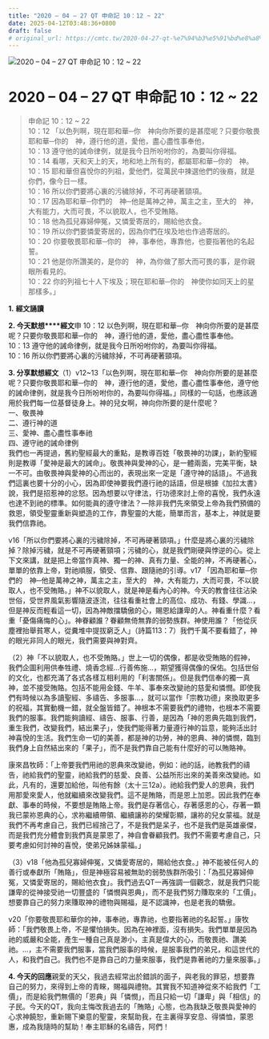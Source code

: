 ```yaml
---
title: "2020 – 04 – 27 QT 申命記 10：12 ~ 22"
date: 2025-04-12T03:48:36+0800
draft: false
# original_url: https://cmtc.tw/2020-04-27-qt-%e7%94%b3%e5%91%bd%e8%a8%98-10%ef%bc%9a12-22
---
```


![2020 – 04 – 27 QT 申命記 10：12 ~ 22](/images/qt.jpg   "2020 – 04 – 27 QT 申命記 10：12 ~ 22")

# 2020 – 04 – 27 QT 申命記 10：12 ~ 22

> 申命記 10：12 ~ 22  
> 10：12 「以色列啊，現在耶和華─你　神向你所要的是甚麼呢？只要你敬畏耶和華─你的　神，遵行他的道，愛他，盡心盡性事奉他，  
> 10：13 遵守他的誡命律例，就是我今日所吩咐你的，為要叫你得福。  
> 10：14 看哪，天和天上的天，地和地上所有的，都屬耶和華─你的　神。  
> 10：15 耶和華但喜悅你的列祖，愛他們，從萬民中揀選他們的後裔，就是你們，像今日一樣。  
> 10：16 所以你們要將心裏的污穢除掉，不可再硬著頸項。  
> 10：17 因為耶和華─你們的　神─他是萬神之神，萬主之主，至大的　神，大有能力，大而可畏，不以貌取人，也不受賄賂。  
> 10：18 他為孤兒寡婦伸冤，又憐愛寄居的，賜給他衣食。  
> 10：19 所以你們要憐愛寄居的，因為你們在埃及地也作過寄居的。  
> 10：20 你要敬畏耶和華─你的　神，事奉他，專靠他，也要指著他的名起誓。  
> 10：21 他是你所讚美的，是你的　神，為你做了那大而可畏的事，是你親眼所看見的。  
> 10：22 你的列祖七十人下埃及；現在耶和華─你的　神使你如同天上的星那樣多。」

**1.** **經文誦讀**

**2. 今天默想****經文**申 10：12 以色列啊，現在耶和華─你　神向你所要的是甚麼呢？只要你敬畏耶和華─你的　神，遵行他的道，愛他，盡心盡性事奉他。  
10：13 遵守他的誡命律例，就是我今日所吩咐你的，為要叫你得福。  
10：16 所以你們要將心裏的污穢除掉，不可再硬著頸項。

**3. 分享默想經文**（1）v12\~13「以色列啊，現在耶和華─你　神向你所要的是甚麼呢？只要你敬畏耶和華─你的　神，遵行他的道，愛他，盡心盡性事奉他，遵守他的誡命律例，就是我今日所吩咐你的，為要叫你得福。」同樣的一句話，也應該適用於我們每一位基督徒身上。神的兒女啊，神向你所要的是什麼呢？  
一、敬畏神  
二、遵行神的道  
三、愛神、盡心盡性事奉祂  
四、遵守祂的誡命律例  
我們也一再提過，舊約聖經最大的重點，是教導百姓「敬畏神的功課」，新約聖經則是教導「愛神是最大的誡命」。敬畏神與愛神的心，是一體兩面，完美平衡，缺一不可。由敬畏神與愛神的心而出的，表現出來一定是「遵守神的話語」。不過我們這裏也要十分的小心，因為即使神要我們遵行祂的話語，但是根據《加拉太書》說，我們是招惹神的忿怒。因為想要以守律法，行功德來討上帝的喜悅，我們永遠也達不到祂的標準。如何能眞的遵守律法？—除非我們先來領受上帝為我們預備的救恩，領受聖靈重新與塑造的工作，靠聖靈的大能，簡單而言，基本上，神就是要我們信靠祂。

v16「所以你們要將心裏的污穢除掉，不可再硬著頸項。」什麼是將心裏的污穢除掉？除掉污穢，就是不可再硬著頸項；污穢的心，就是我們剛硬與悖逆的心。從上下文來講，就是把上帝當作真神、獨一的神、真有力量、全能的神，不再硬著心，單單的依靠上帝，對祂順服，領受、信靠、跟隨祂的引導。v17 「因為耶和華─你們的　神─他是萬神之神，萬主之主，至大的　神，大有能力，大而可畏，不以貌取人，也不受賄賂。」神不以貌取人，就是神是看內心的神。今天的教會往往沾染世俗，受世界風氣影響隨波逐流，往往看重社會上的高位、成功、有錢、學識…，但是神反而輕看這一切，因為神敵擋驕傲的心，賜恩給謙卑的人。神看重什麼？看重「憂傷痛悔的心」。神眷顧誰？眷顧無倚無靠的弱勢族群。神使用誰？「他從灰塵裡抬舉貧寒人，從糞堆中提拔窮乏人」（詩篇113：7）我們千萬不要看錯了，神的眼光非同人的眼光，我們需要與神對齊。

（2）神「不以貌取人，也不受賄賂。」世上一切的偶像，都是收受賄賂的假神，我們企圖利用供奉牲禮、燒香念經…行善佈施…，期望獲得偶像的保佑。包括世俗的文化，也都充滿了各式各樣互相利用的「利害關係」。但是我們信奉的獨一真神，並不接受賄賂。包括不能用金錢、牛羊、事奉來改變祂的慈愛和憐憫。即使我們有時候以為多讀聖經、多禱告、多服事…，就可以當作「宗教功德」來換取更多的祝福，其實動機一錯，就全盤皆錯了。神根本不需要我們的禮物，也根本不需要我們的服事。我們能夠讀經、禱告、服事、行善，是因為「神的恩典先臨到我們，重生我們，改變我們，結出果子」，使我們能得著力量遵行神的旨意，能夠活出討神喜悅的生活。我們生命一切的美善，都是神的功勞，神的恩典、神的憐憫，臨到我們身上自然結出來的「果子」，而不是我們靠自己能有什麼好的可以賄賂神。

康來昌牧師：「上帝要我們用祂的恩典來改變祂，例如：祂的話，祂教我們的禱告，祂給我們的聖靈，祂給我們的慈愛、良善、公益所形出來的美善來改變祂。如此，凡有的，還要加給他，叫他有餘（太十三12a）。祂給我們愛人的恩典，我們用那愛來愛人，他就繼續來改變我們。這不是賄賂，而是恩上加恩。因此我們在奉獻、事奉的時候，不要想是賄賂上帝。我們是存著信心，存著感恩的心，存著一顆我已蒙祢恩典的心，求祢繼續帶領、繼續讓祢的榮耀彰顯，讓祢的兒女蒙福。就是我們不再考慮自己，我們已經捨己了，不是我們是呆子，也不是我們是英雄豪傑，而是我們充分體會到我們真是蒙恩了，神自會眷顧我們。我們不需要考慮自己，只要考慮如何討神的喜悅，使弟兄姊妹蒙福。」

（3）v18「他為孤兒寡婦伸冤，又憐愛寄居的，賜給他衣食。」神不能被任何人的善行或奉獻所「賄賂」，但是神極容易被無助的弱勢族群所吸引：「為孤兒寡婦伸冤，又憐愛寄居的，賜給他衣食」。我們過去QT一再強調一個觀念，就是我們只能謙卑的從神接受祂一切豐盛的「憐憫與恩典」，而不是我們努力賺取來的「工價」。想要靠自己的努力來賺取神的禮物與賜福，是不認識神，也是老我的驕傲。

v20「你要敬畏耶和華你的神，事奉祂，專靠祂，也要指著祂的名起誓。」康牧師：「我們敬畏上帝，不是懼怕損失。因為在神裡面，沒有損失。我們單單是因為祂的威嚴和全能，產生一種自己真是渺小，主真是偉大的心，而敬畏祂、讚美祂。…，主不需要我們服事，當我們服事的時候，是服事我們的弟兄，和這世代的人，和我們自己。我們也不是靠自己的力量來服事，我們是靠著祂的力量來服事。」

**4. 今天的回應**親愛的天父，我過去經常出於錯誤的面子，與老我的罪惡，想要靠自己的努力，來得到上帝的青睞，賜福與禮物。其實我不知道神從來不給我們「工價」，而是給我們無價的「恩典」與「憐憫」，而且只給一切「謙卑」與「相信」的子民。今天的QT，我向主悔改我過去的「賄賂」心態，也為我缺乏敬畏與愛神的心求神饒恕，重新賜下樂意的聖靈，來幫助我，在主裏得享安息、得憐恤，蒙恩惠，成為我隨時的幫助！奉主耶穌的名禱告，阿們！